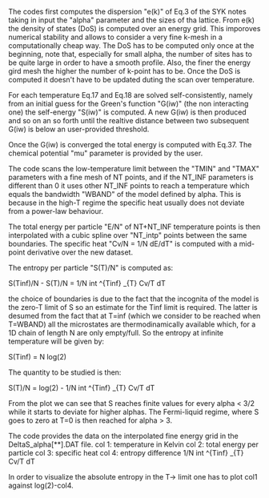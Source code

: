 The codes first computes the dispersion "e(k)" of Eq.3 of the SYK notes taking in input the "alpha" parameter and the sizes of tha lattice. From e(k) the density of states (DoS) is computed over an energy grid. This imporoves numerical stability and allows to consider a very fine k-mesh in a computationally cheap way. The DoS has to be computed only once at the beginning, note that, especially for small alpha, the number of sites has to be quite large in order to have a smooth profile. Also, the finer the energy gird mesh the higher the number of k-point has to be. Once the DoS is computed it doesn't have to be updated duting the scan over temperature.

For each temperature Eq.17 and Eq.18 are solved self-consistently, namely from an initial guess for the Green's function "G(iw)" (the non interacting one) the self-energy "S(iw)" is computed. A new G(iw) is then produced and so on an so forth until the realtive distance between two subsequent G(iw) is below an user-provided threshold.

Once the G(iw) is converged the total energy is computed with Eq.37. The chemical potential "mu" parameter is provided by the user.

The code scans the low-temperature limit between the "TMIN" and "TMAX" parameters with a fine mesh of NT points, and if the NT_INF parameters is different than 0 it uses other NT_INF points to reach a temperature which equals the bandwidth "WBAND" of the model defined by alpha. This is because in the high-T regime the specific heat usually does not deviate from a power-law behaviour.

The total energy per particle "E/N" of NT+NT_INF temperature points is then interpolated with a cubic spline over "NT_intp" points between the same boundaries. The specific heat "Cv/N = 1/N dE/dT" is computed with a mid-point derivative over the new dataset.

The entropy per particle "S(T)/N" is computed as: 

S(Tinf)/N - S(T)/N = 1/N int ^{Tinf} _{T}  Cv/T dT

the choice of boundaries is due to the fact that the incognita of the model is the zero-T limit of S so an estimate for the Tinf limit is required. The latter is desumed from the fact that at T=inf (which we consider to be reached when T=WBAND) all the microstates are thermodinamically available which, for a 1D chain of length N are only empty/full. So the entropy at infinite temperature will be given by:

S(Tinf) = N log(2)

The quantity to be studied is then:

S(T)/N = log(2) -  1/N int ^{Tinf} _{T}  Cv/T dT

From the plot we can see that S reaches finite values for every alpha < 3/2 while it starts to deviate for higher alphas. The Fermi-liquid regime, where S goes to zero at T=0 is then reached for alpha > 3.

The code provides the data on the interpolated fine energy grid in the DeltaS_alpha[**].DAT file.
col 1: temperature in Kelvin
col 2: total energy per particle
col 3: specific heat
col 4: entropy difference 1/N int ^{Tinf} _{T}  Cv/T dT

In order to visualize the absolute entropy in the T-> limit one has to plot col1 against log(2)-col4.

